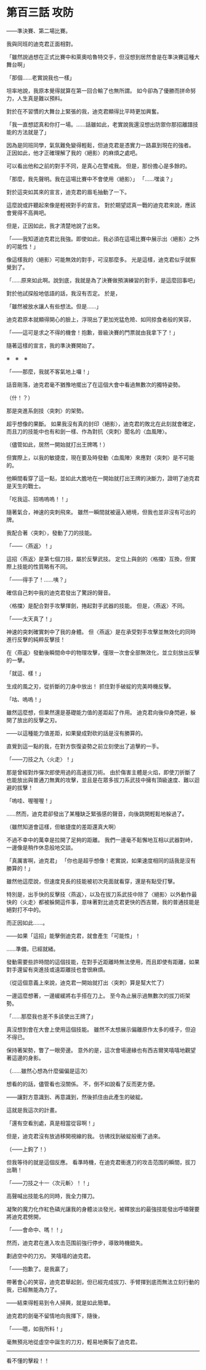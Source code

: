 # 第百三話 攻防

――準決賽、第二場比賽。

我與同班的迪克君正面相對。

「雖然說過想在正式比賽中和萊奧哈魯特交手，但沒想到居然會是在準決賽這種大舞台啊」

「那個……老實說我也一樣」

坦率地說，我原本覺得就算在第一回合輸了也無所謂。
如今卻為了優勝而拼命努力，人生真是難以預料。

對於在不習慣的大舞台上緊張的我，迪克君顯得比平時更加興奮。

「我一直想認真和你打一場。……話雖如此，老實說我還沒想出防禦你那招離譜技能的方法就是了」

因為是同班同學，氣氛難免變得輕鬆，但迪克君是憑實力一路贏到現在的強者。
正因如此，他才正確理解了我的〈絕影〉的麻煩之處吧。

可以看出他和之前的對手不同，是真心在警戒我。
但是，那份擔心是多餘的。

「那麼，我先聲明。我在這場比賽中不會使用〈絕影〉」
「……嘿诶？」

對於這突如其來的宣言，迪克君的眉毛抽動了一下。

這麼說或許聽起來像是輕視對手的宣言。
對於期望認真一戰的迪克君來說，應該會覺得不高興吧。

但是，正因如此，我才清楚地說了出來。

「――我知道迪克君比我強。即使如此，我必須在這場比賽中展示出〈絕影〉之外的可能性！」

像這樣我的〈絕影〉可能無效的對手，可沒那麼多。
光是這樣，迪克君似乎就察覺到了。

「……原來如此啊。說到底，我就是為了決賽做預演練習的對手，是這麼回事吧」

對於他試探般地低語的話，我沒有否定。
於是，

「雖然被放水讓人有些想法。但是……」

迪克君原本就顯得開心的臉上，浮現出了更加兇猛危險、如同掠食者般的笑容，

「――這可是求之不得的機會！抱歉，晉級決賽的門票就由我拿下了！」

隨著這樣的宣言，我的準決賽開始了。

※　※　※

「――那麼，我就不客氣地上囉！」

話音剛落，迪克君毫不猶豫地擺出了在這個大會中看過無數次的獨特姿勢。

（什！？）

那是突進系劍技〈突刺〉的架勢。

超乎想像的果斷。
如果我沒有真的封印〈絕影〉，迪克君的敗北在此刻就會確定，而且刀的技能中也有和劍一樣、作為對抗〈突刺〉聞名的〈血風陣〉。

（儘管如此，居然一開始就打出王牌嗎！）

但實際上，以我的敏捷度，現在要及時發動〈血風陣〉來應對〈突刺〉是不可能的。

他瞬間看穿了這一點，並如此大膽地在一開始就打出王牌的決斷力，證明了迪克君是天生的戰士。

「吃我這、招嗚嗚嗚！！」

隨著氣合，神速的突刺飛來。
雖然一瞬間就被逼入絕境，但我也並非沒有可出的牌。

我配合著〈突刺〉，發動了刀的技能。

「――〈燕返〉！」

這招〈燕返〉是第七個刀技，屬於反擊武技。
定位上與劍的〈格擋〉互換，但實際上技能的性質略有不同。

「――得手了！……咦？」

確信自己刺中我的迪克君發出了驚訝的聲音。

〈格擋〉是配合對手攻擊揮劍，捲起對手武器的技能。
但是，〈燕返〉不同。

「――太天真了！」

神速的突刺確實刺中了我的身體。
但〈燕返〉是在承受對手攻擊並無效化的同時進行反擊的純粹反擊技！

在〈燕返〉發動後瞬間命中的物理攻擊，僅限一次會全部無效化，並立刻放出反擊的一擊。

「就這、樣！」

生成的風之刃，從折斷的刀身中放出！
抓住對手破綻的完美時機反擊。

「咕、嗚嗚！」

雖然這麼想，但果然還是基礎能力值的差距起了作用。
迪克君向後仰身閃避，躲開了放出的反擊之刃。

――以這種能力值差距，如果變成對砍的話是沒有勝算的。

直覺到這一點的我，在對方恢復姿勢之前立刻使出了追擊的一手。

「――刀技之九〈火走〉！」

那是曾經對炸彈次郎使用過的高速拔刀術。
由於傷害主體是火焰，即使刀折斷了也能放出與普通刀無異的攻擊，並且是在眾多拔刀系武技中擁有頂級速度、難以迴避的拔擊！

「嗚哇、喔喔喔！」

……然而，迪克君卻發出了某種缺乏緊張感的聲音，向後跳開輕鬆地躲過了。

（雖然知道會這樣，但敏捷度的差距還真大啊）

不過不幸中的萬幸是拉開了足夠的距離。
我們一邊毫不鬆懈地互相以武器對峙，一邊像是稍作休息般地交談。

「真厲害啊，迪克君」
「你也是超乎想像！老實說，如果速度相同的話我是沒有勝算的！」

雖然他這麼說，但速度見長的技能被初次見面就看穿，還是有點受打擊。

特別是，出手快的反擊技〈燕返〉，以及在拔刀系武技中除了〈絕影〉以外動作最快的〈火走〉都被躲開這件事，意味著對比迪克君更快的西吉爾，我的普通技能是絕對打不中的。

而正因如此……。

――如果「這招」能擊倒迪克君，就會產生「可能性」！

……準備，已經就緒。

發動需要些許時間的這個技能，在對手近距離時無法使用，而且即使有距離，如果對手還留有突進技或遠距離技也會很麻煩。

（從這個意義上來說，迪克君一開始就打出〈突刺〉算是幫大忙了）

一邊這麼想著，一邊緩緩將右手搭在刀上。
至今為止展示過無數次的拔刀術架勢。

「……那麼我也差不多該使出王牌了」

真沒想到會在大會上使用這個技能。
雖然不太想展示偏離原作太多的樣子，但迫不得已。

保持著架勢，瞥了一眼旁邊。
意外的是，這次會場邊緣也有西吉爾笑嘻嘻地觀望著這邊的身影。

（……雖然心想為什麼偏偏是這次）

想看的的話，儘管看也沒關係。
不，倒不如說看了反而更方便。

――讓對方意識到、再意識到，然後抓住由此產生的破綻。

這就是我這次的計畫。

「還有空看別處，真是相當從容啊！」

但是，迪克君沒有放過移開視線的我。
彷彿找到破綻般衝了過來。

（――上鉤了！）

但我等待的就是這個反應。
看準時機，在迪克君衝進刀的攻击范围的瞬間，拔刀出鞘！

「――刀技之十一〈次元斬〉！！」

高聲喊出技能名的同時，我全力揮刀。

凝聚的魔力化作紅色磷光讓我的身體淡淡發光，被釋放出的最強技能發出呼嘯聲要將迪克君劈開，

「――會命中、嗎！！」

然而，迪克君在進入攻击范围前強行停步，導致時機錯失。

劃過空中的刀刃。
笑嘻嘻的迪克君。

「――抱歉了。是我贏了」

帶著會心的笑容，迪克君舉起劍，但已經完成拔刀、手臂揮到底而無法立刻行動的我，已經無能為力了。

――結束得輕易到令人掃興，就是如此簡單。

迪克君的劍毫不留情地向我揮下，隨後，

「――嗯，如我所料！」

毫無預兆地從虛空中誕生的刀刃，輕易地撕裂了迪克君。

---

看不懂的擊殺！！